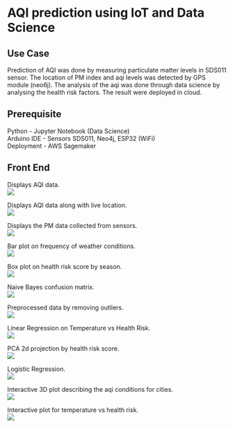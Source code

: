 # AQI prediction using IoT and Data Science
## Use Case
Prediction of AQI was done by measuring particulate matter levels in SDS011 sensor. The location of PM index and aqi levels was detected by GPS module (neo6j). The analysis of the aqi was done through data science by analysing the health risk factors. The result were deployed in cloud.

## Prerequisite
Python - Jupyter Notebook (Data Science)\
Arduino IDE - Sensors SDS011, Neo4j, ESP32 (WiFi)\
Deployment - AWS Sagemaker

## Front End
Displays AQI data.\
![](Screenshots/aqidata.png)

Displays AQI data along with live location.\
![](Screenshots/aqiwithloc.png)

Displays the PM data collected from sensors.\
![](Screenshots/pmdata.png)

Bar plot on frequency of weather conditions.\
![](Screenshots/barplot.png)

Box plot on health risk score by season.\
![](Screenshots/boxplot.png)

Naive Bayes confusion matrix.\
![](Screenshots/confmatrix.png)

Preprocessed data by removing outliers.\
![](Screenshots/preprocess.png)

Linear Regression on Temperature vs Health Risk.\
![](Screenshots/linearreg.png)

PCA 2d projection by health risk score.\
![](Screenshots/pca.png)

Logistic Regression.\
![](Screenshots/logisticreg.png)

Interactive 3D plot describing the aqi conditions for cities.\
![](Screenshots/interactive3d.png)

Interactive plot for temperature vs health risk.\
![](Screenshots/interactiveplot.png)
